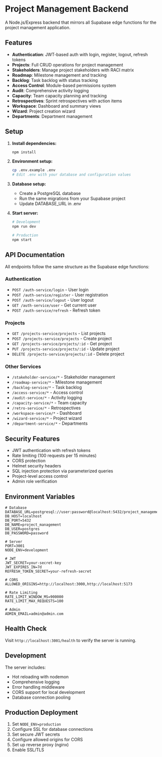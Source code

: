# Project Management Backend

A Node.js/Express backend that mirrors all Supabase edge functions for the project management application.

## Features

- **Authentication**: JWT-based auth with login, register, logout, refresh tokens
- **Projects**: Full CRUD operations for project management  
- **Stakeholders**: Manage project stakeholders with RACI matrix
- **Roadmap**: Milestone management and tracking
- **Backlog**: Task backlog with status tracking
- **Access Control**: Module-based permissions system
- **Audit**: Comprehensive activity logging
- **Capacity**: Team capacity planning and tracking
- **Retrospectives**: Sprint retrospectives with action items
- **Workspace**: Dashboard and summary views
- **Wizard**: Project creation wizard
- **Departments**: Department management

## Setup

1. **Install dependencies:**
   ```bash
   npm install
   ```

2. **Environment setup:**
   ```bash
   cp .env.example .env
   # Edit .env with your database and configuration values
   ```

3. **Database setup:**
   - Create a PostgreSQL database
   - Run the same migrations from your Supabase project
   - Update DATABASE_URL in .env

4. **Start server:**
   ```bash
   # Development
   npm run dev
   
   # Production
   npm start
   ```

## API Documentation

All endpoints follow the same structure as the Supabase edge functions:

### Authentication
- `POST /auth-service/login` - User login
- `POST /auth-service/register` - User registration  
- `POST /auth-service/logout` - User logout
- `GET /auth-service/user` - Get current user
- `POST /auth-service/refresh` - Refresh token

### Projects
- `GET /projects-service/projects` - List projects
- `POST /projects-service/projects` - Create project
- `GET /projects-service/projects/:id` - Get project
- `PUT /projects-service/projects/:id` - Update project
- `DELETE /projects-service/projects/:id` - Delete project

### Other Services
- `/stakeholder-service/*` - Stakeholder management
- `/roadmap-service/*` - Milestone management
- `/backlog-service/*` - Task backlog
- `/access-service/*` - Access control
- `/audit-service/*` - Activity logging
- `/capacity-service/*` - Team capacity
- `/retro-service/*` - Retrospectives
- `/workspace-service/*` - Dashboard
- `/wizard-service/*` - Project wizard
- `/department-service/*` - Departments

## Security Features

- JWT authentication with refresh tokens
- Rate limiting (100 requests per 15 minutes)
- CORS protection
- Helmet security headers
- SQL injection protection via parameterized queries
- Project-level access control
- Admin role verification

## Environment Variables

```env
# Database
DATABASE_URL=postgresql://user:password@localhost:5432/project_management
DB_HOST=localhost
DB_PORT=5432
DB_NAME=project_management
DB_USER=postgres
DB_PASSWORD=password

# Server
PORT=3001
NODE_ENV=development

# JWT
JWT_SECRET=your-secret-key
JWT_EXPIRES_IN=7d
REFRESH_TOKEN_SECRET=your-refresh-secret

# CORS
ALLOWED_ORIGINS=http://localhost:3000,http://localhost:5173

# Rate Limiting
RATE_LIMIT_WINDOW_MS=900000
RATE_LIMIT_MAX_REQUESTS=100

# Admin
ADMIN_EMAIL=admin@admin.com
```

## Health Check

Visit `http://localhost:3001/health` to verify the server is running.

## Development

The server includes:
- Hot reloading with nodemon
- Comprehensive logging
- Error handling middleware
- CORS support for local development
- Database connection pooling

## Production Deployment

1. Set `NODE_ENV=production`
2. Configure SSL for database connections
3. Set secure JWT secrets
4. Configure allowed origins for CORS
5. Set up reverse proxy (nginx)
6. Enable SSL/TLS